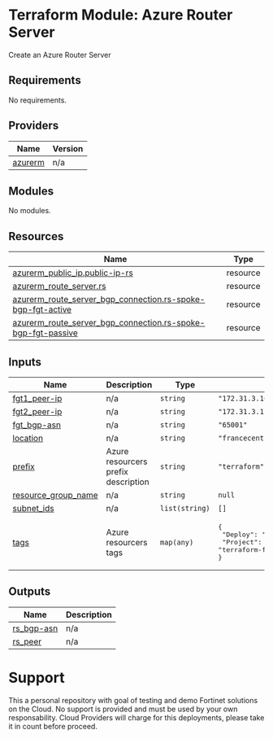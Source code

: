 # Terraform Module: Azure Router Server

Create an Azure Router Server

<!-- BEGIN_TF_DOCS -->
## Requirements

No requirements.

## Providers

| Name | Version |
|------|---------|
| <a name="provider_azurerm"></a> [azurerm](#provider\_azurerm) | n/a |

## Modules

No modules.

## Resources

| Name | Type |
|------|------|
| [azurerm_public_ip.public-ip-rs](https://registry.terraform.io/providers/hashicorp/azurerm/latest/docs/resources/public_ip) | resource |
| [azurerm_route_server.rs](https://registry.terraform.io/providers/hashicorp/azurerm/latest/docs/resources/route_server) | resource |
| [azurerm_route_server_bgp_connection.rs-spoke-bgp-fgt-active](https://registry.terraform.io/providers/hashicorp/azurerm/latest/docs/resources/route_server_bgp_connection) | resource |
| [azurerm_route_server_bgp_connection.rs-spoke-bgp-fgt-passive](https://registry.terraform.io/providers/hashicorp/azurerm/latest/docs/resources/route_server_bgp_connection) | resource |

## Inputs

| Name | Description | Type | Default | Required |
|------|-------------|------|---------|:--------:|
| <a name="input_fgt1_peer-ip"></a> [fgt1\_peer-ip](#input\_fgt1\_peer-ip) | n/a | `string` | `"172.31.3.10"` | no |
| <a name="input_fgt2_peer-ip"></a> [fgt2\_peer-ip](#input\_fgt2\_peer-ip) | n/a | `string` | `"172.31.3.11"` | no |
| <a name="input_fgt_bgp-asn"></a> [fgt\_bgp-asn](#input\_fgt\_bgp-asn) | n/a | `string` | `"65001"` | no |
| <a name="input_location"></a> [location](#input\_location) | n/a | `string` | `"francecentral"` | no |
| <a name="input_prefix"></a> [prefix](#input\_prefix) | Azure resourcers prefix description | `string` | `"terraform"` | no |
| <a name="input_resource_group_name"></a> [resource\_group\_name](#input\_resource\_group\_name) | n/a | `string` | `null` | no |
| <a name="input_subnet_ids"></a> [subnet\_ids](#input\_subnet\_ids) | n/a | `list(string)` | `[]` | no |
| <a name="input_tags"></a> [tags](#input\_tags) | Azure resourcers tags | `map(any)` | <pre>{<br>  "Deploy": "module-vnet-spoke",<br>  "Project": "terraform-fortinet"<br>}</pre> | no |

## Outputs

| Name | Description |
|------|-------------|
| <a name="output_rs_bgp-asn"></a> [rs\_bgp-asn](#output\_rs\_bgp-asn) | n/a |
| <a name="output_rs_peer"></a> [rs\_peer](#output\_rs\_peer) | n/a |
<!-- END_TF_DOCS -->

# Support
This a personal repository with goal of testing and demo Fortinet solutions on the Cloud. No support is provided and must be used by your own responsability. Cloud Providers will charge for this deployments, please take it in count before proceed.